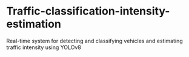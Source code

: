 # Traffic-classification-intensity-estimation
 Real-time system for detecting and classifying vehicles and estimating traffic intensity using YOLOv8
